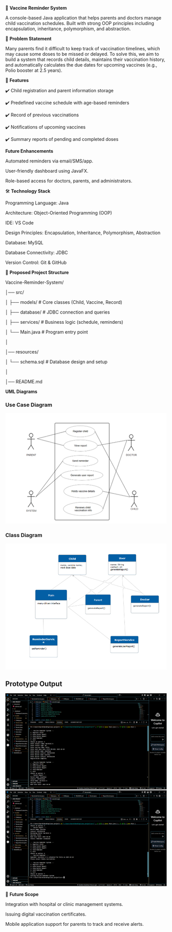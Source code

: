 💉 **Vaccine Reminder System**

A console-based Java application that helps parents and doctors manage child vaccination schedules. Built with strong OOP principles including encapsulation, inheritance, polymorphism, and abstraction.

📌 **Problem Statement**

Many parents find it difficult to keep track of vaccination timelines, which may cause some doses to be missed or delayed. To solve this, we aim to build a system that records child details, maintains their vaccination history, and automatically calculates the due dates for upcoming vaccines (e.g., Polio booster at 2.5 years).

🔑 **Features**

✔️ Child registration and parent information storage

✔️ Predefined vaccine schedule with age-based reminders

✔️ Record of previous vaccinations

✔️ Notifications of upcoming vaccines

✔️ Summary reports of pending and completed doses

**Future Enhancements**

Automated reminders via email/SMS/app.

User-friendly dashboard using JavaFX.

Role-based access for doctors, parents, and administrators.

🛠️ **Technology Stack**

Programming Language: Java

Architecture: Object-Oriented Programming (OOP)

IDE: VS Code

Design Principles: Encapsulation, Inheritance, Polymorphism, Abstraction

Database: MySQL

Database Connectivity: JDBC

Version Control: Git & GitHub

📂 **Proposed Project Structure**

Vaccine-Reminder-System/

│── src/

│   ├── models/        # Core classes (Child, Vaccine, Record)

│   ├── database/      # JDBC connection and queries

│   ├── services/      # Business logic (schedule, reminders)

│   └── Main.java      # Program entry point

│

│── resources/

│   └── schema.sql     # Database design and setup

│

│── README.md

**UML Diagrams**

### Use Case Diagram
![Use Case Diagram](images/usecase.png)

### Class Diagram
![Class Diagram](images/classdiagram.png)

## Prototype Output
![Console Output](images/Console_output1.png)
![Console Output](images/Console_output2.png)

🚀 **Future Scope**

Integration with hospital or clinic management systems.

Issuing digital vaccination certificates.

Mobile application support for parents to track and receive alerts.

